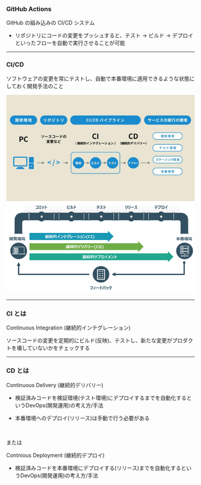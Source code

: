 ### GitHub Actions

GitHub の組み込みの CI/CD システム

- リポジトリにコードの変更をプッシュすると、テスト -> ビルド -> デプロイ といったフローを自動で実行させることが可能

---

### CI/CD

ソフトウェアの変更を常にテストし、自動で本番環境に適用できるような状態にしておく開発手法のこと

<img src="./img/ci_cd1.jpg" />
<img src="./img/ci_cd2.png" />

---

### CI とは

Continuous Integration (継続的インテグレーション)

ソースコードの変更を定期的にビルド(反映)、テストし、新たな変更がプロダクトを壊していないかをチェックする

---

### CD とは

Continuous Delivery (継続的デリバリー)

- 検証済みコードを検証環境(テスト環境)にデプロイするまでを自動化するというDevOps(開発運用)の考え方/手法

- 本番環境へのデプロイ(リリース)は手動で行う必要がある

<br>

または

Contnious Deployment (継続的デプロイ)
- 検証済みコードを本番環境にデプロイする(リリース)までを自動化するというDevOps(開発運用)の考え方/手法

